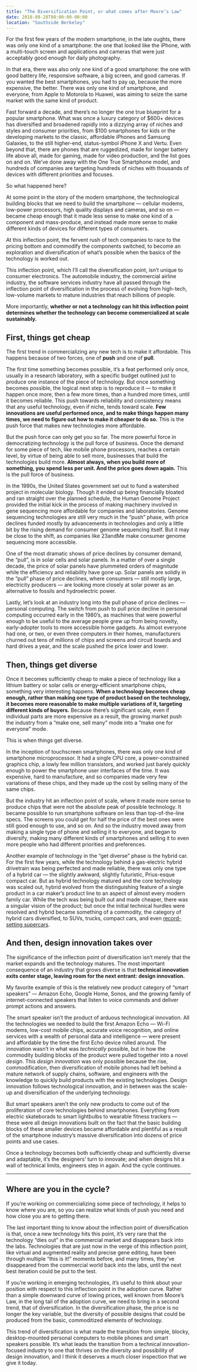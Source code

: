 ```yaml
---
title: "The Diversification Point, or what comes after Moore’s Law"
date: 2018-08-28T00:00:00-00:00
location: "Southside Berkeley"
---
```


For the first few years of the modern smartphone, in the late oughts, there was only one kind of a smartphone: the one that looked like the iPhone, with a multi-touch screen and applications and cameras that were just acceptably good enough for daily photography.

In that era, there was also only one kind of a good smartphone: the one with good battery life, responsive software, a big screen, and good cameras. If you wanted the best smartphones, you had to pay up, because the more expensive, the better. There was only one kind of smartphone, and everyone, from Apple to Motorola to Huawei, was aiming to seize the same market with the same kind of product.

Fast forward a decade, and there’s no longer the one true blueprint for a popular smartphone. What was once a luxury category of $600+ devices has diversified and broadened rapidly into a dizzying array of niches and styles and consumer priorities, from $100 smartphones for kids or the developing markets to the classic, affordable iPhones and Samsung Galaxies, to the still higher-end, status-symbol iPhone X and Vertu. Even beyond that, there are phones that are ruggedized, made for longer battery life above all, made for gaming, made for video production, and the list goes on and on. We’ve done away with the One True Smartphone model, and hundreds of companies are targeting hundreds of niches with thousands of devices with different priorities and focuses.

So what happened here?

At some point in the story of the modern smartphone, the technological building blocks that we need to build the smartphone — cellular modems, low-power processors, high quality displays and cameras, and so on — became cheap enough that it made less sense to make one kind of a component and mass-produce, and instead made more sense to make different kinds of devices for different types of consumers.

At this inflection point, the fervent rush of tech companies to race to the pricing bottom and commodify the components switched, to become an exploration and diversification of what’s possible when the basics of the technology is worked out.

This inflection point, which I’ll call the diversification point, isn’t unique to consumer electronics. The automobile industry, the commercial airline industry, the software services industry have all passed through the inflection point of diversification in the process of evolving from high-tech, low-volume markets to mature industries that reach billions of people.

More importantly, **whether or not a technology can hit this inflection point determines whether the technology can become commercialized at scale sustainably.**

## First, things get cheap

The first trend in commercializing any new tech is to make it affordable. This happens because of two forces, one of **push** and one of **pull**.

The first time something becomes possible, it’s a feat performed only once, usually in a research laboratory, with a specific budget outlined just to produce one instance of the piece of technology. But once something becomes possible, the logical next step is to reproduce it — to make it happen once more, then a few more times, than a hundred more times, until it becomes reliable. This push towards reliability and consistency means that any useful technology, even if niche, tends toward scale. **Few innovations are useful performed once, and to make things happen many times, we need to figure out how to make it cheaper to do so.** This is the push force that makes new technologies more affordable.

But the push force can only get you so far. The more powerful force in democratizing technology is the pull force of business. Once the demand for some piece of tech, like mobile phone processors, reaches a certain level, by virtue of being able to sell more, businesses that build the technologies build more. **Almost always, when you build more of something, you spend less per unit. And the price goes down again.** This is the pull force of business.

In the 1990s, the United States government set out to fund a watershed project in molecular biology. Though it ended up being financially bloated and ran straight over the planned schedule, the Human Genome Project provided the initial kick in the process of making machinery involved in gene sequencing more affordable for companies and laboratories. Genome sequencing technologies are still very much in the “push” phase, with price declines funded mostly by advancements in technologies and only a little bit by the rising demand for consumer genome sequencing itself. But it may be close to the shift, as companies like 23andMe make consumer genome sequencing more accessible.

One of the most dramatic shows of price declines by consumer demand, the “pull”, is in solar cells and solar panels. In a matter of over a single decade, the price of solar panels have plummeted orders of magnitude while the efficiency and reliability have gone up. Solar panels are solidly in the “pull” phase of price declines, where consumers — still mostly large, electricity producers — are looking more closely at solar power as an alternative to fossils and hydroelectric power.

Lastly, let’s look at an industry long into the pull phase of price declines — personal computing. The switch from push to pull price decline in personal computing occurred early in the 1980’s, as machines that were powerful enough to be useful to the average people grew up from being novelty, early-adopter tools to more accessible home gadgets. As almost everyone had one, or two, or even three computers in their homes, manufacturers churned out tens of millions of chips and screens and circuit boards and hard drives a year, and the scale pushed the price lower and lower.

## Then, things get diverse

Once it becomes sufficiently cheap to make a piece of technology like a lithium battery or solar cells or energy-efficient smartphone chips, something very interesting happens. **When a technology becomes cheap enough, rather than making one type of product based on the technology, it becomes more reasonable to make multiple variations of it, targeting different kinds of buyers.** Because there’s significant scale, even if individual parts are more expensive as a result, the growing market push the industry from a “make one, sell many” mode into a “make one for everyone” mode.

This is when things get diverse.

In the inception of touchscreen smartphones, there was only one kind of smartphone microprocessor. It had a single CPU core, a power-constrained graphics chip, a lowly few million transistors, and worked just barely quickly enough to power the smartphone user interfaces of the time. It was expensive, hard to manufacture, and so companies made very few variations of these chips, and they made up the cost by selling many of the same chips.

But the industry hit an inflection point of scale, where it made more sense to produce chips that were not the absolute peak of possible technology. It became possible to run smartphone software on less than top-of-the-line specs. The screens you could get for half the price of the best ones were still good enough to use, and so on. And so the industry moved away from making a single type of phone and selling it to everyone, and began to diversify, making many different kinds of smartphones and selling it to even more people who had different priorities and preferences.

Another example of technology in the “get diverse” phase is the hybrid car. For the first few years, while the technology behind a gas-electric hybrid drivetrain was being perfected and made reliable, there was only one type of a hybrid car — the slightly awkward, slightly futuristic, Prius-esque compact car. But as hybrid technology matured and the core technology was scaled out, hybrid evolved from the distinguishing feature of a single product in a car maker’s product line to an aspect of almost every modern family car. While the tech was being built out and made cheaper, there was a singular vision of the product; but once the initial technical hurdles were resolved and hybrid became something of a commodity, the category of hybrid cars diversified, to SUVs, trucks, compact cars, and even [record-setting supercars](https://en.wikipedia.org/wiki/Porsche_918_Spyder).

## And then, design innovation takes over

The significance of the inflection point of diversification isn’t merely that the market expands and the technology matures. The most important consequence of an industry that grows diverse is that **technical innovation exits center stage, leaving room for the next entrant: design innovation.**

My favorite example of this is the relatively new product category of “smart speakers” — Amazon Echo, Google Home, Sonos, and the growing family of internet-connected speakers that listen to voice commands and deliver prompt actions and answers.

The smart speaker isn’t the product of arduous technological innovation. All the technologies we needed to build the first Amazon Echo — Wi-Fi modems, low-cost mobile chips, accurate voice recognition, and online services with a wealth of personal data and intelligence — were present and affordable by the time the first Echo device rolled around. The innovation wasn’t in what was _technically_ possible, but in how the commodity building blocks of the product were pulled together into a novel _design_. This _design innovation_ was only possible because the rise, commodification, then diversification of mobile phones had left behind a mature network of supply chains, software, and engineers with the knowledge to quickly build products with the existing technologies. Design innovation follows technological innovation, and in between was the scale-up and diversification of the underlying technology.

But smart speakers aren’t the only new products to come out of the proliferation of core technologies behind smartphones. Everything from electric skateborads to smart lightbulbs to wearable fitness trackers — these were all design innovations built on the fact that the basic building blocks of these smaller devices became affordable and plentiful as a result of the smartphone industry’s massive diversification into dozens of price points and use cases.

Once a technology becomes both sufficiently cheap and sufficiently diverse and adaptable, it’s the designers’ turn to innovate; and when designs hit a wall of technical limits, engineers step in again. And the cycle continues.

---

## Where are you in the cycle?

If you’re working on commercializing some piece of technology, it helps to know where you are, so you can realize what kinds of push you need and how close you are to getting there.

The last important thing to know about the inflection point of diversification is that, once a new technology hits this point, it’s very rare that the technology “dies out” in the commercial market and disappears back into the labs. Technologies that are just now in the verge of this inflection point, like virtual and augmented reality and precise gene editing, have been through multiple “this is it!” moments before, and many times, they’ve disappeared from the commercial world back into the labs, until the next best iteration could be put to the test.

If you’re working in emerging technologies, it’s useful to think about your position with respect to this inflection point in the adoption curve. Rather than a simple downward curve of lowing prices, well known from Moore’s Law, in the long tail of the adoption curve, we need to bring in a second trend, that of diversification. In the diversification phase, the price is no longer the key variable, but the diversity of possible designs that could be produced from the basic, commoditized elements of technology.

This trend of diversification is what made the transition from simple, blocky, desktop-mounted personal computers to mobile phones and smart speakers possible. It’s what leads the transition from a technical innovation-focused industry to one that thrives on the diversity and possibility of design innovation, and I think it deserves a much closer inspection that we give it today.
